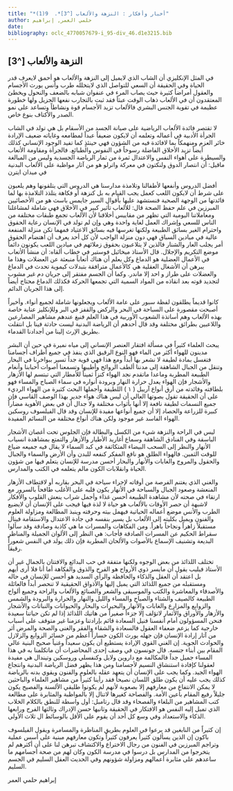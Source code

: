```yaml
---
title: "*أخبار وأفكار : النزهة والألعاب [^3]*.  9(1)"
author: حلمي العمر, إبراهيم
date: 
bibliography: oclc_4770057679-i_95-div_46.d1e3215.bib
---
```




##  النزهة والألعاب [^3]


 في المثل الإنكليزي أن الشاب الذي لايميل إلى النزهة والألعاب هو أحمق لايعرف قدر الحياة وفي الحقيقة أن السعي للتواصل الذي لايتخلله طرب وأنس يورث الأجسام والعقول أمراضاً كثيرة حيث يصاب المرء في عنفوان شبابه بالضعف والنحول ويخطئ المعتقدون أن في الألعاب ذهاب الوقت عبثاً فقد ثبت بالتجارب نفعها الجزيل ولها خطورة عظيمة في تقوية الجنس البشري فالألعاب تزيد الأجسام قوة ونشاطاً وتساعد على نمو الصدر والأكتاف بنوع خاص. 

 لا تقتصر فائدة الألعاب الرياضية على صيانة الجسد من الأسقام بل هي تولد في الشاب الجرأة الأدبية في أعماله وتعلمه أن لايكون ضعيفاً عبداً لمطامعه وغاياته ضعيف الإرادة خائر العزم ومنهمكاً بما لافائدة فيه من الشؤون فهي حينئذٍ كما تفيد الوجود الإنساني كذلك أيضاً تزيد الأخلاق الفاضلة رسوخاً في النفوس والطبائع. فالجرأة ومقاومة الأتعاب والسيطرة على أهواء النفس والاعتدال ثمرة من ثمار الرياضة الجسدية وليس من المبالغة ماقيل: أن انتصار الدوق ولنكتون في معركة واترلو هو من آثار مواظبة على الألعاب البدنية في ميدان ايترن 

 أفضل الدروس وأنفعها لأطفالنا وتلامذة مدارسنا هي الدروس التي يتلقونها وهم يلعبون على شرط أن لايكون اللعب كعمل يجب القيام به بل كنزهة أو فكاهة يتلذذ التلامذة بها لما فائدتها من الوجهة الصحية فنستشهد عليها بأقوال السير جايمس باسث هو من الأخصائيين المبرزين في علم حفظ الصحة قال: للألعاب تأثير كبير في الأخلاق فهي شاملة لمشاغلنا ومعاملاتنا اليومية التي تظهر من مقاييس أخلاقنا لأن الألعاب تجمع طبقات مختلفة من الناس للسعي وإشراك العمل لغاية واحدة وهي وإن لم تولد في الإنسان رعاية الحقوق واحترام الغير بسائق الطبيعة ولكنها تغرسها فيه بسائق الاعتياد فمهما تكن منزلة المنفعة عالية في ميادين السباق فهي دون منزلة الواجب لأن كل  أحد  يعرف أن اهتضام الحقوق أمر يجلب العار والشنار فالذين لا يتلاعبون بحقوق زملائهم في ميادين اللعب يكونون دائماً موضع التكريم والإجلال.   قال الأستاذ ميخائيل فوستير في خطاب ألقاه: أن منشأ الأتعاب في الأعمال العضلية هو الدماغ وكل يعلم أن هناك أتعاباً منبعثة عن العضلات وهذا ما يبرهن أن الأشغال العقلية هي كالأعمال مترافقة بتبدلات كيموية تحدث في الدماغ والعضلات على طراز و  احد  إلا ماندر. وكما أن الجسم مفتقر إلى جريان دم غير مشوب لتجديد قوته بعد انقاذه من المواد السمية التي تجمعها الحركة فكذلك الدماغ محتاج أيضاً إلى هذا الجريان الدائم. 

 كانوا قديماً يطلقون لفظة سبور على عامة الألعاب ويجعلونها شاملة لجميع أنواء. وأخيراً أصبحت مقصورة على السباحة في البحر والركض والقفز في البر وللإنكليز عناية خاصة بهذه الألعاب وهم أساتذة الشعوب الأوربية في هذا العلم فنبغ عندهم مشاهير المصارعين واللاعبين بطرائق مختلفة وقد قال أحدهم أن الرياضة البدنية ليست حادثة فينا بل انتقلت بطريق الإرث إلينا من أجدادنا القدماء. 

 يبحث العلماء كثيراً في مسألة افتقار العنصر الإنساني إلى مياه نميرة في حين أن البشر مدينون للهواء أكثر من الماء فهو النوع الرقيق الذي ينفذ في جميع أطراف أجسامنا فتغسل بمادة لطيفة لا نشعر بها أبداً ومع هذا فهي قوية جداً تسير ببواخرنا في البحار وتنقل من الجبال الشاهقة إلى مدننا ألطف الروائح وأطيبها وتسمعنا أصوات أحبابنا وأنغام الطبيعة المطربة وماعدا ماتقدم نجد الهواء كنزاً ثميناً للأمطار التي تبتسم لها الأزهار والأشجار فإن الهواء يعدل حرارة النهار وبرودة أنواره في سماء الصباح والمساء فهو بلطافته وفائدته من أرق أنواع آرييل ( ١ ) اللطيفة وأجملها البحث كثيرة من الهواء الرديء على أن الحقيقة تقول بصوتها العالي أن ليس هناك هواء جدير بهذا الوصف القاسي فإن جميع النسمات لطيفة نافعة إلا أنها بأثواب مختلفة ولا جدال أن في بعض الأهوية مضاراً كبيرة للزراعة والحصاد إلا أن جميع أنواعها مفيدة للإنسان وقد قال الفيلسوف روسكين الهواء الفاسد غير موجود ولكن هناك أنواع مختلفة من النسائم المفيدة. 

 ليس في الراحة والنزهة شيء من الكسل والبطالة فإن الجلوس تحت أغصان الأشجار الباسقة وفي الفنادق الشاهقة وسماع أغاريد الأطيار والأزهار والتمتع بمشاهدة انسياب الأنهار والنظر إلى السحب البيضاء المتكاثفة في كبد السماء لا يقال فيه جميعه ضياع للوقت الثمين. فالهواء الطلق هو نافع المفكر كنفعه للبدن وأن الأرض والسماء والجبال   والحقول والمروج والغابات والأنهار والبحار أحسن مدرسة للإنسان يتعلم فيها من شؤون الحياة وانقلابات الكون مالم يتعلمه في الكتب والمدارس. 

 والغني الذي يغتنم الفرصة من أوقاته لإجراء سياحة في البحر بقاربه أو لاقتطاف الأزهار المنعشة وصعود الجبال والسباحة في الأنهار يكون قلبه على الأغلب طافحاً بالسرور مع ارتقاء في صحته لأن مشاهدة الطبيعة أحسن غذاء وأجمل شراب ينعش القلوب والأفكار لاشبهة أن حصر الأوقات بالألعاب هو حياة لا لذة فيها فيجب على الإنسان أن لايضيع الطرب والأنس موضع أعماله الحياتية فيهمل بيته وحرفته وينبذ المطالعة ومزاولة العلوم والفنون ويميل بكليته إلى الألعاب بل يسير بنفسه في جادة الاعتدال والاستقامة فينال مستقبلاً زاهراً ونجاحاً باهراً. ومن الفكاهات والمسرات ما هي كاذبة وصادقة وقد سألوا سقراط الحكيم عن المسرات الصادقة فأجاب: هي النظر إلى الألوان الجميلة والمناظر البديعة وتشنيف الإسماع بالأصوات والألحان المطربة فإن ذلك يولد في النفس شعوراً رقيقاً. 

 تختلف اللذائذ من بعض الوجوه ولكنها متفقة في حب البدائع والافتتان بالجمال غير أن الأستاذ فيليب يقول أن مايسر ذوي الأرواح هو الفرح والذوق والفكاهة أما أنا فلا أرى أيهم بل اعتقد أن العقل والذكاء والحافظة والرأي السديد هو أحسن للإنسان في حاله ومستقبله من جميع اللذائذ التي يميل إليها والأذواق الحقيقية لا تنحصر أبداً فالعائلة والأصدقاء والمعاشرة والكتب والموسيقى والشعر والصنائع والألعاب والراحة وجميع ألواح الطبيعة كالصيف والشتاء والصباح والمساء والليل والنهار والحرارة والبرودة والشمس والزوابع والمزارع والغابات والأنهار والبحيرات والبحار والحيوانات والنباتات والأشجار والأزهار والأوراق والأثمار لاتؤلف إلا جزءاً صغيراً من هاتيك اللذائذ إذا لم تكن حياتنا سعيدة فنحن المسؤولون أمام أنفسنا فنيل السعادة قائم بإرادتنا وعزمنا غير متوقف على أسباب خارجية كما يزعم ضعفاء العقول فالسعادة والشقاء والفقر والغنى والصحة والمرض أثر من آثار إرادة الإنسان فإن جهله يورث الكون خساراً أعظم من خسائر الزوابع والزلازل والحوادث الجوية. إن الغني القوي الإرادة يستطيع أن يكون سعيداً وغنياً صحيح البنية عالي المقام بين أبناء جنسه.   قال جونسون في وصف  إحدى  المحاضرات أن ماتكلمنا به في هذا المساء جميل جداً فالمكالمة مع داروين ولايل وكنفسلي وروسكين وتيندال هي مفيدة لعقولنا كإفادة استنشاق النسيم لأجسامنا ومن هذا يظهر فضل الرياضة البدنية وانتجاع الهواء الجيد. وكما يجب على الإنسان أن يتعهد عقله بالعلوم والفنون ويقوي بدنه بالرياضة كذلك يجب عليه أن يكون طلق اللسان نصيحاً فقد رأينا كثيراً من مشاهير العلماء والباحثين لا يمكن الانتفاع من معارفهم إلا بصعوبة لأنهم لم يكونوا طليقي الألسنة والفصيح يكون جليلاً رفيع المقام بأعين الأمة. والفصاحة كغيرها لاتنال إلا بالمواظبة والمثابرة على مطالعة كتب المشاهير من البلغاء والفصحاء وقد قال رتامبل: أول واسطة للنطق بالكلام الخلاب الذي تميل إليه النفس هو الافتكار في الحقيقة وثانيها حسن الإدراك وثالثها الفرح ورابعها الذكاء والاستعداد وفي وسع كل  أحد  أن يقوم على الأقل بالوسائط ال  ثلاث  الأولى. 

 إن كثيراً من النابغين قد برعوا في العلوم بطريق المناظرة والمسامرة ويقول الفيلسوف باكون إن الذين يسألون كثيراً يعرفون كثيراً وتكون معارفهم مبنية على أسس عملية وتراجم المبرزين في الفنون من رجال الاختراع والاكتشاف تبرهن لنا على أن أكثرهم لم يتخرجوا من المدارس بل درسوا في مدرسة الكون وكان لهم من صحة أجسامهم ما ساعدهم على مثابرة أعمالهم ومزاولة شؤونهم وفي الحديث العقل السليم في الجسم السليم. 

 إبراهيم  حلمي  العمر 
